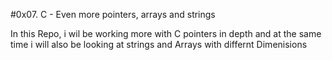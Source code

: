 #0x07. C - Even more pointers, arrays and strings

In this Repo, i wil be working more with C pointers in depth and at the same time i will also be looking at strings and Arrays with differnt Dimenisions 


